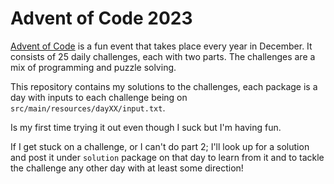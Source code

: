 # Advent of Code 2023

[Advent of Code](https://adventofcode.com/) is a fun event that takes place every year in December. It consists of 25
daily challenges, each with two parts. The challenges are a mix of programming and puzzle solving.

This repository contains my solutions to the challenges, each package is a day with inputs to each challenge being
on `src/main/resources/dayXX/input.txt`.

Is my first time trying it out even though I suck but I'm having fun.

If I get stuck on a challenge, or I can't do part 2; I'll look up for a solution and post it under `solution` package on
that day to learn from it and to tackle the challenge any other day with at least some direction!
